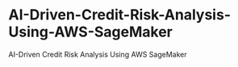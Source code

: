 # AI-Driven-Credit-Risk-Analysis-Using-AWS-SageMaker
AI-Driven Credit Risk Analysis Using AWS SageMaker
